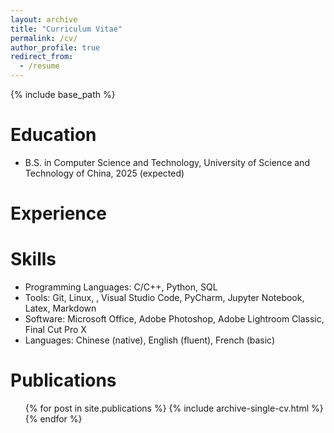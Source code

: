 ```yaml
---
layout: archive
title: "Curriculum Vitae"
permalink: /cv/
author_profile: true
redirect_from:
  - /resume
---
```


{% include base_path %}

Education
======
* B.S. in Computer Science and Technology, University of Science and Technology of China, 2025 (expected)

Experience
======
<!-- * Summer 2015: Research Assistant
  * Github University
  * Duties included: Tagging issues
  * Supervisor: Professor Git -->
  
Skills
======
* Programming Languages: C/C++, Python, SQL
* Tools: Git, Linux, , Visual Studio Code, PyCharm, Jupyter Notebook, Latex, Markdown
* Software: Microsoft Office, Adobe Photoshop, Adobe Lightroom Classic, Final Cut Pro X
* Languages: Chinese (native), English (fluent), French (basic)

Publications
======
  <ul>{% for post in site.publications %}
    {% include archive-single-cv.html %}
  {% endfor %}</ul>
  
<!-- Talks
======
  <ul>{% for post in site.talks %}
    {% include archive-single-talk-cv.html %}
  {% endfor %}</ul>
  
Teaching
======
  <ul>{% for post in site.teaching %}
    {% include archive-single-cv.html %}
  {% endfor %}</ul> -->
  
<!-- Service and leadership
======
* Currently signed in to 43 different slack teams -->
